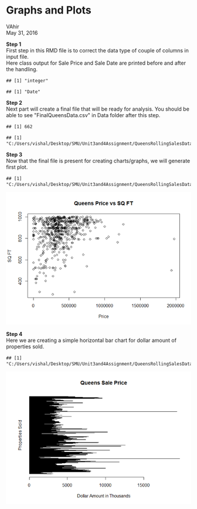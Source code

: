 # Graphs and Plots
VAhir  
May 31, 2016  

**Step 1**  
First step in this RMD file is to correct the data type of couple of  columns in input file.  
Here class output for Sale Price and Sale Date are printed before and after the handling.




```
## [1] "integer"
```

```
## [1] "Date"
```
  
**Step 2**  
Next part will create a final file that will be ready for analysis. 
You should be able to see "FinalQueensData.csv" in Data folder after this step.  




```
## [1] 662
```

```
## [1] "C:/Users/vishal/Desktop/SMU/Unit3and4Assignment/QueensRollingSalesDataAnalysis/Data"
```

**Step 3**  
Now that the final file is present for creating charts/graphs, we will generate first plot.


```
## [1] "C:/Users/vishal/Desktop/SMU/Unit3and4Assignment/QueensRollingSalesDataAnalysis/Paper"
```

![](GraphsPlots_files/figure-html/unnamed-chunk-1-1.png)<!-- -->


**Step 4**  
Here we are creating a simple horizontal bar chart for dollar amount of properties sold.  
  

```
## [1] "C:/Users/vishal/Desktop/SMU/Unit3and4Assignment/QueensRollingSalesDataAnalysis/Paper"
```

![](GraphsPlots_files/figure-html/unnamed-chunk-2-1.png)<!-- -->
